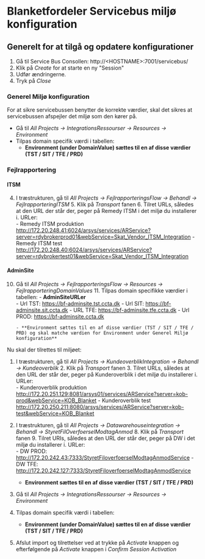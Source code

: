 # Blanketfordeler Servicebus miljø konfiguration


## Generelt for at tilgå og opdatere konfigurationer

1. Gå til Service Bus Consollen: http://\<HOSTNAME\>:7001/servicebus/
2. Klik på *Create* for at starte en ny "Session"
3. Udfør ændringerne.
4. Tryk på *Close*

### Generel Miljø konfiguration
For at sikre servicebussen benytter de korrekte værdier, skal det sikres at servicebussen afspejler det miljø som den kører på.

- Gå til  *All Projects -> IntegrationsRessourser -> Resources -> Environment*
- Tilpas domain specifik værdi i tabellen: 
  - **Environment (under DomainValue) sættes til en af disse værdier (TST / SIT / TFE / PRD)** 

### Fejlrapportering
#### ITSM
4. I træstrukturen, gå til *All Projects -> FejlrapporteringsFlow -> Behandl -> FejlrapporteringITSM*
	5. Klik på *Transport* fanen
	6. Tilret URLs, således at den URL der står der, peger på Remedy ITSM i det miljø du installerer i. URLer:  
		- Remedy ITSM produktion http://172.20.248.41:6024/arsys/services/ARService?server=rdybrokerprod01&webService=Skat_Vendor_ITSM_Integration
		- Remedy ITSM test http://172.20.248.40:6024/arsys/services/ARService?server=rdybrokertest01&webService=Skat_Vendor_ITSM_Integration

#### AdminSite
10. Gå til  *All Projects -> FejlrapporteringsFlow -> Resources -> FejlrapporteringDomainValues*
	11. Tilpas domain specifikke værdier i tabellen: 
		 - **AdminSiteURLer**    	
		 - Url TST:   https://bf-adminsite.tst.ccta.dk
		 - Url SIT:   https://bf-adminsite.sit.ccta.dk
		 - URL TFE:   https://bf-adminsite.tfe.ccta.dk
		 - Url PROD:  https://bf-adminsite.ccta.dk

		- **Environment sættes til en af disse værdier (TST / SIT / TFE / PRD) og skal matche værdien for Environment under Generel Miljø konfiguration**
		
		
		

Nu skal der tilrettes til miljøet:

1. I træstrukturen, gå til *All Projects -> KundeoverblikIntegration -> Behandl -> Kundeoverblik*
	2. Klik på *Transport* fanen
	3. Tilret URLs, således at den URL der står der, peger på Kunderoverblik i det miljø du installerer i. URLer:  
		- Kunderoverblik produktion http://172.20.251.129:8081/arsys01/services/ARService?server=kob-prod&webService=KOB_Blanket
		- Kunderoverblik test http://172.20.250.211:8080/arsys/services/ARService?server=kob-test&webService=KOB_Blanket

7. I træstrukturen, gå til *All Projects -> Datawarehouseintegration -> Behandl -> StyretFilOverfoerselModtagAnmod*
	8. Klik på *Transport* fanen
	9. Tilret URIs, således at den URL der står der, peger på DW i det miljø du installerer i. URLer:  
		- DW PROD:  http://172.20.242.43:7333/StyretFiloverfoerselModtagAnmodService
		- DW TFE:   http://172.20.242.127:7333/StyretFiloverfoerselModtagAnmodService
	 
     - **Environment sættes til en af disse værdier (TST / SIT / TFE / PRD)**
   
12. Gå til  *All Projects -> IntegrationsRessourser  -> Resources -> Environment*
13. Tilpas domain specifik værdi i tabellen: 
    
      - **Environment (under DomainValue) sættes til en af disse værdier (TST / SIT / TFE / PRD)** 
   
14. Afslut import og tilrettelser ved at trykke på *Activate* knappen og efterfølgende på *Activate* knappen i *Confirm Session Activation*
